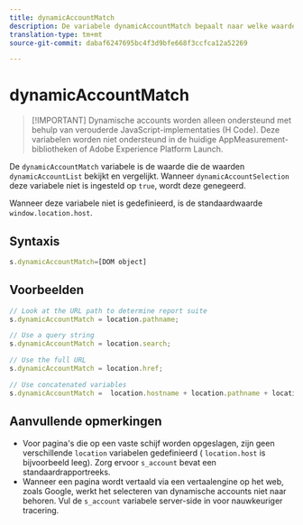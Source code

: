 ```yaml
---
title: dynamicAccountMatch
description: De variabele dynamicAccountMatch bepaalt naar welke waarde in dynamische accounts moet worden gekeken.
translation-type: tm+mt
source-git-commit: dabaf6247695bc4f3d9bfe668f3ccfca12a52269

---
```



# dynamicAccountMatch

>[!IMPORTANT] Dynamische accounts worden alleen ondersteund met behulp van verouderde JavaScript-implementaties (H Code). Deze variabelen worden niet ondersteund in de huidige AppMeasurement-bibliotheken of Adobe Experience Platform Launch.

De `dynamicAccountMatch` variabele is de waarde die de waarden `dynamicAccountList` bekijkt en vergelijkt. Wanneer `dynamicAccountSelection` deze variabele niet is ingesteld op `true`, wordt deze genegeerd.

Wanneer deze variabele niet is gedefinieerd, is de standaardwaarde `window.location.host`.

## Syntaxis

```js
s.dynamicAccountMatch=[DOM object]
```

## Voorbeelden

```js
// Look at the URL path to determine report suite
s.dynamicAccountMatch = location.pathname;

// Use a query string
s.dynamicAccountMatch = location.search;

// Use the full URL
s.dynamicAccountMatch = location.href;

// Use concatenated variables
s.dynamicAccountMatch =  location.hostname + location.pathname + location.search;
```

## Aanvullende opmerkingen

* Voor pagina&#39;s die op een vaste schijf worden opgeslagen, zijn geen verschillende `location` variabelen gedefinieerd ( `location.host` is bijvoorbeeld leeg). Zorg ervoor `s_account` bevat een standaardrapportreeks.
* Wanneer een pagina wordt vertaald via een vertaalengine op het web, zoals Google, werkt het selecteren van dynamische accounts niet naar behoren. Vul de `s_account` variabele server-side in voor nauwkeuriger tracering.
